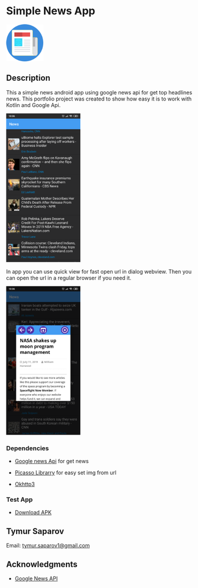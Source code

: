 # Simple News App
<p align="left">
  <img src="app/src/main/assets/icon.png" width="100" title="hover text">
</p>



## Description

This a simple news android app using google news api for get top headlines news. This portfolio project was created to show how easy it is to work with Kotlin and Google Api.

<p align="left">
  <img src="app/src/main/assets/screen1.png" width="200" title="hover text">
</p>

In app you can use quick view for fast open url in dialog webview. Then you can open the url in a regular browser if you need it.

<p align="left">
  <img src="app/src/main/assets/screen2.png" width="200" title="hover text">
</p>

### Dependencies

* [Google news Api](https://newsapi.org/s/google-news-api) 
for get news

* [Picasso Librarry](https://github.com/square/picasso) 
for easy set img from url

* [Okhttp3](https://github.com/square/okhttp/tree/master/okhttp/src/main/java/okhttp3) 


### Test App
* [Download APK](https://github.com/infinitum1984/SimpleNewsAndroidApp/blob/master/app/src/main/assets/Simple%20News%20App.apk) 



## Tymur Saparov

Email: tymur.saparov1@gmail.com

## Acknowledgments

* [Google News API](https://newsapi.org/s/google-news-api)

